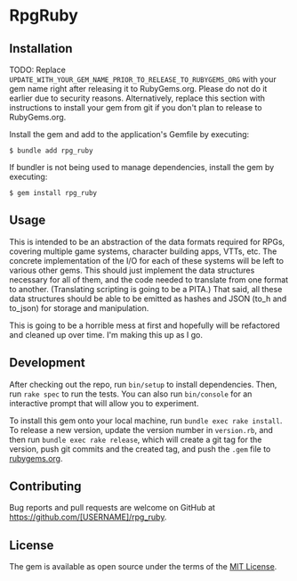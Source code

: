 # RpgRuby

## Installation

TODO: Replace `UPDATE_WITH_YOUR_GEM_NAME_PRIOR_TO_RELEASE_TO_RUBYGEMS_ORG` with your gem name right after releasing it to RubyGems.org. Please do not do it earlier due to security reasons. Alternatively, replace this section with instructions to install your gem from git if you don't plan to release to RubyGems.org.

Install the gem and add to the application's Gemfile by executing:

    $ bundle add rpg_ruby

If bundler is not being used to manage dependencies, install the gem by executing:

    $ gem install rpg_ruby

## Usage

This is intended to be an abstraction of the data formats required for RPGs, covering multiple game systems, character building apps, VTTs, etc. The concrete implementation of the I/O for each of these systems will be left to various other gems. This should just implement the data structures necessary for all of them, and the code needed to translate from one format to another. (Translating scripting is going to be a PITA.) That said, all these data structures should be able to be emitted as hashes and JSON (to_h and to_json) for storage and manipulation.

This is going to be a horrible mess at first and hopefully will be refactored and cleaned up over time. I'm making this up as I go.

## Development

After checking out the repo, run `bin/setup` to install dependencies. Then, run `rake spec` to run the tests. You can also run `bin/console` for an interactive prompt that will allow you to experiment.

To install this gem onto your local machine, run `bundle exec rake install`. To release a new version, update the version number in `version.rb`, and then run `bundle exec rake release`, which will create a git tag for the version, push git commits and the created tag, and push the `.gem` file to [rubygems.org](https://rubygems.org).

## Contributing

Bug reports and pull requests are welcome on GitHub at https://github.com/[USERNAME]/rpg_ruby.

## License

The gem is available as open source under the terms of the [MIT License](https://opensource.org/licenses/MIT).
